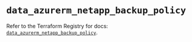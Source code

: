 # `data_azurerm_netapp_backup_policy`

Refer to the Terraform Registry for docs: [`data_azurerm_netapp_backup_policy`](https://registry.terraform.io/providers/hashicorp/azurerm/4.23.0/docs/data-sources/netapp_backup_policy).
